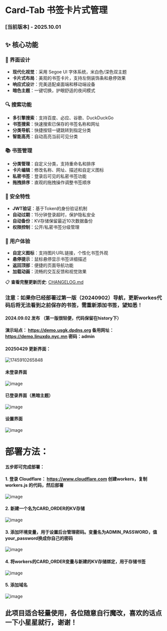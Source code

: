 # Card-Tab 书签卡片式管理

### [当前版本] - 2025.10.01
## ✨ 核心功能

### 🎨 界面设计
- **现代化视觉**：采用 Segoe UI 字体系统，米白色/深色双主题
- **卡片式布局**：美观的书签卡片，支持左侧装饰条和悬停效果
- **响应式设计**：完美适配桌面端和移动端设备
- **暗色主题**：一键切换，护眼舒适的夜间模式

### 🔍 搜索功能
- **多引擎搜索**：支持百度、必应、谷歌、DuckDuckGo
- **书签搜索**：快速搜索已保存的书签名称和网址
- **分类导航**：快捷按钮一键跳转到指定分类
- **智能高亮**：自动高亮当前可见分类

### 📚 书签管理
- **分类管理**：自定义分类，支持重命名和排序
- **卡片编辑**：修改名称、网址、描述和自定义图标
- **私密书签**：登录后可见的私密书签功能
- **拖拽排序**：直观的拖拽操作调整书签顺序

### 🔐 安全特性
- **JWT验证**：基于Token的身份验证机制
- **自动过期**：15分钟登录超时，保护隐私安全
- **自动备份**：KV存储保留最近10次数据备份
- **权限控制**：公开/私密书签分级管理

### 📱 用户体验
- **自定义图标**：支持图片URL链接，个性化书签外观
- **悬停提示**：鼠标悬停显示书签详细描述
- **返回顶部**：便捷的页面导航功能
- **加载动画**：流畅的交互反馈和视觉效果

📋 **查看完整更新历史**: [CHANGELOG.md](./CHANGELOG.md)

### 注意：如果你已经部署过第一版（20240902）导航，更新workes代码后将无法看到之前保存的书签，需重新添加书签，望知悉！

#### 2024.09.02 发布 （第一版很轻便，代码保留在history下）

#### 演示站点：  https://demo.usgk.dpdns.org   备用网址：https://demo.linuxdo.nyc.mn   密码：admin

#### 20250429 更新界面：
![1745910265848](https://github.com/user-attachments/assets/bce632fc-d61c-4efe-a74e-e416cab085b8)

#### 未登录界面
![image](https://github.com/user-attachments/assets/dd0cad75-11ce-4691-804f-b4dff5ae2cde)

#### 已登录界面（黑暗主题）
![image](https://github.com/user-attachments/assets/c18f0df4-8e00-45e6-84db-30f81b545d15)

#### 设置界面
![image](https://github.com/user-attachments/assets/dc91458a-840c-41f9-9e50-261471320f81)



# 部署方法：
#### 五步即可完成部署：
#### 1. 登录 Cloudflare：  https://www.cloudflare.com  创建workers，复制 workers.js 的代码，然后部署
![image](https://github.com/user-attachments/assets/c067105b-91ee-43d5-90a9-806e5de5fe16)

#### 2. 新建一个名为CARD_ORDER的KV存储
![image](https://github.com/user-attachments/assets/706a7735-b47a-4f66-bdb4-827c38be692b)

#### 3. 添加环境变量，用于设置后台管理密码。变量名为ADMIN_PASSWORD，值your_password换成你自己的密码
![image](https://github.com/user-attachments/assets/532dcb8f-dc30-4ca9-aac9-21ef546bf367)

#### 4. 将workers的CARD_ORDER变量与新建的KV存储绑定，用于存储书签
![image](https://github.com/user-attachments/assets/9b166809-5b1e-451e-be99-253f6e60be54)

#### 5. 添加域名
![image](https://github.com/user-attachments/assets/4f23eab6-e94c-49b1-9198-3c8e05dffa8a)

## 此项目适合轻量使用，各位随意自行魔改，喜欢的话点一下小星星就行，谢谢！
